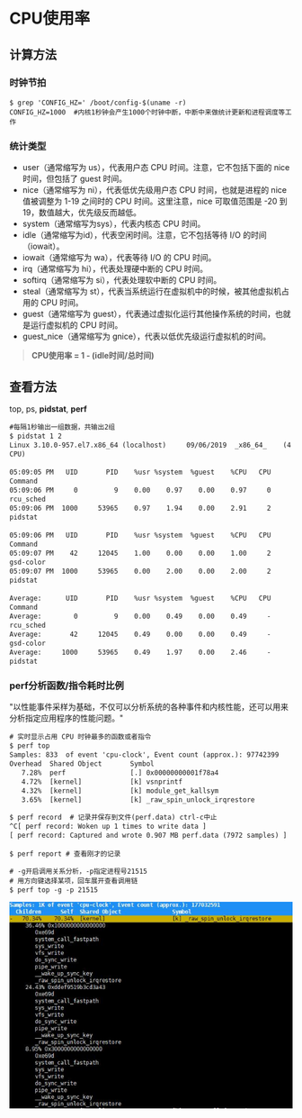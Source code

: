 # CPU使用率

## 计算方法
### 时钟节拍

```
$ grep 'CONFIG_HZ=' /boot/config-$(uname -r)
CONFIG_HZ=1000  #内核1秒钟会产生1000个时钟中断，中断中来做统计更新和进程调度等工作
```

### 统计类型
- user（通常缩写为 us），代表用户态 CPU 时间。注意，它不包括下面的 nice 时间，但包括了 guest 时间。
- nice（通常缩写为 ni），代表低优先级用户态 CPU 时间，也就是进程的 nice 值被调整为 1-19 之间时的 CPU 时间。这里注意，nice 可取值范围是 -20 到 19，数值越大，优先级反而越低。
- system（通常缩写为sys），代表内核态 CPU 时间。
- idle（通常缩写为id），代表空闲时间。注意，它不包括等待 I/O 的时间（iowait）。
- iowait（通常缩写为 wa），代表等待 I/O 的 CPU 时间。
- irq（通常缩写为 hi），代表处理硬中断的 CPU 时间。
- softirq（通常缩写为 si），代表处理软中断的 CPU 时间。
- steal（通常缩写为 st），代表当系统运行在虚拟机中的时候，被其他虚拟机占用的 CPU 时间。
- guest（通常缩写为 guest），代表通过虚拟化运行其他操作系统的时间，也就是运行虚拟机的 CPU 时间。
- guest_nice（通常缩写为 gnice），代表以低优先级运行虚拟机的时间。

> **CPU使用率 = 1 - (idle时间/总时间)**

## 查看方法

top, ps, **pidstat**, **perf**

```
#每隔1秒输出一组数据，共输出2组
$ pidstat 1 2
Linux 3.10.0-957.el7.x86_64 (localhost) 	09/06/2019 	_x86_64_	(4 CPU)

05:09:05 PM   UID       PID    %usr %system  %guest    %CPU   CPU  Command
05:09:06 PM     0         9    0.00    0.97    0.00    0.97     0  rcu_sched
05:09:06 PM  1000     53965    0.97    1.94    0.00    2.91     2  pidstat

05:09:06 PM   UID       PID    %usr %system  %guest    %CPU   CPU  Command
05:09:07 PM    42     12045    1.00    0.00    0.00    1.00     2  gsd-color
05:09:07 PM  1000     53965    0.00    2.00    0.00    2.00     2  pidstat

Average:      UID       PID    %usr %system  %guest    %CPU   CPU  Command
Average:        0         9    0.00    0.49    0.00    0.49     -  rcu_sched
Average:       42     12045    0.49    0.00    0.00    0.49     -  gsd-color
Average:     1000     53965    0.49    1.97    0.00    2.46     -  pidstat
```

### perf分析函数/指令耗时比例

"以性能事件采样为基础，不仅可以分析系统的各种事件和内核性能，还可以用来分析指定应用程序的性能问题。"

```
# 实时显示占用 CPU 时钟最多的函数或者指令
$ perf top
Samples: 833  of event 'cpu-clock', Event count (approx.): 97742399
Overhead  Shared Object       Symbol
   7.28%  perf                [.] 0x00000000001f78a4
   4.72%  [kernel]            [k] vsnprintf
   4.32%  [kernel]            [k] module_get_kallsym
   3.65%  [kernel]            [k] _raw_spin_unlock_irqrestore
```

```
$ perf record  # 记录并保存到文件(perf.data) ctrl-c中止
^C[ perf record: Woken up 1 times to write data ]
[ perf record: Captured and wrote 0.907 MB perf.data (7972 samples) ]

$ perf report # 查看刚才的记录
```

```
# -g开启调用关系分析，-p指定进程号21515
# 用方向键选择某项，回车展开查看调用链
$ perf top -g -p 21515
```

![image](https://github.com/ingangi/blog/blob/master/img/perf_top.jpg)